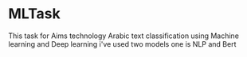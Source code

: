 # MLTask
This task for Aims technology Arabic text classification using Machine learning and Deep learning 
i've used two models one is NLP and Bert
